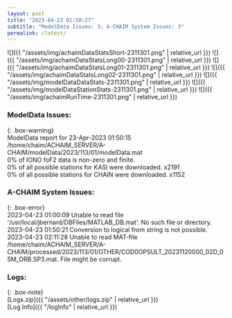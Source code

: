 ```yaml
---
layout: post
title: "2023-04-23 01:50:27"
subtitle: "ModelData Issues: 3; A-CHAIM System Issues: 3"
permalink: /latest/
---
```


![]({{ "/assets/img/achaimDataStatsShort-2311301.png" | relative_url }})
![]({{ "/assets/img/achaimDataStatsLong00-2311301.png" | relative_url }})
![]({{ "/assets/img/achaimDataStatsLong01-2311301.png" | relative_url }})
![]({{ "/assets/img/achaimDataStatsLong02-2311301.png" | relative_url }})
![]({{ "/assets/img/modelDataDataStats-2311301.png" | relative_url }})
![]({{ "/assets/img/modelDataStationStats-2311301.png" | relative_url }})
![]({{ "/assets/img/achaimRunTime-2311301.png" | relative_url }})


### ModelData Issues:  
  
{: .box-warning}  
 ModelData report for 23-Apr-2023 01:50:15   
 /home/chaim/ACHAIM_SERVER/A-CHAIM/modelData/2023/113/01/modelData.mat   
 0% of IONO foF2 data is non-zero and finite.   
 0% of all possible stations for KASI were downloaded. x2191   
 0% of all possible stations for CHAIN were downloaded. x1152   
  
### A-CHAIM System Issues:  
  
{: .box-error}  
2023-04-23 01:00:09 Unable to read file '/usr/local/jbernard/DBFiles/MATLAB_DB.mat'. No such file or directory.  
2023-04-23 01:50:21 Conversion to logical from string is not possible.  
2023-04-23 02:11:28 Unable to read MAT-file /home/chaim/ACHAIM_SERVER/A-CHAIM/processed/2023/113/01/OTHER/COD0OPSULT_20231120000_02D_05M_ORB.SP3.mat. File might be corrupt.  

### Logs:  
  
{: .box-note}  
[Logs.zip]({{ "/assets/other/logs.zip" | relative_url }})  
[Log Info]({{ "/logInfo" | relative_url }})  
